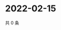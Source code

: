# 2022-02-15

共 0 条

<!-- BEGIN WEIBO -->
<!-- 最后更新时间 Tue Feb 15 2022 02:10:09 GMT+0800 (China Standard Time) -->

<!-- END WEIBO -->
